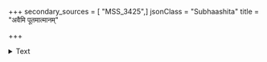 +++
secondary_sources = [ "MSS_3425",]
jsonClass = "Subhaashita"
title = "अवैमि पूतमात्मानम्"

+++

<details><summary>Text</summary>

अवैमि पूतमात्मानं द्वयेनैव द्विजोत्तमाः।  
मूर्ध्नि गङ्गाप्रपातेन धौतपादाम्भसा च वः॥
</details>
